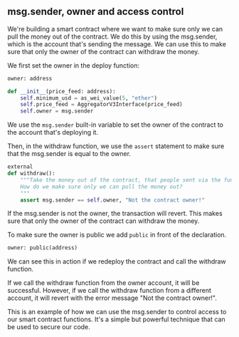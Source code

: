 ## msg.sender, owner and access control

We're building a smart contract where we want to make sure only we can pull the money out of the contract. We do this by using the msg.sender, which is the account that's sending the message. We can use this to make sure that only the owner of the contract can withdraw the money.

We first set the owner in the deploy function:

```python
owner: address
```

```python
def __init__(price_feed: address):
    self.minimum_usd = as_wei_value(5, "ether")
    self.price_feed = AggregatorV3Interface(price_feed)
    self.owner = msg.sender
```

We use the `msg.sender` built-in variable to set the owner of the contract to the account that's deploying it.

Then, in the withdraw function, we use the `assert` statement to make sure that the msg.sender is equal to the owner.

```python
external
def withdraw():
    """Take the money out of the contract, that people sent via the fund function.
    How do we make sure only we can pull the money out?
    """
    assert msg.sender == self.owner, "Not the contract owner!"
```

If the msg.sender is not the owner, the transaction will revert. This makes sure that only the owner of the contract can withdraw the money.

To make sure the owner is public we add `public` in front of the declaration.

```python
owner: public(address)
```

We can see this in action if we redeploy the contract and call the withdraw function.

If we call the withdraw function from the owner account, it will be successful. However, if we call the withdraw function from a different account, it will revert with the error message "Not the contract owner!".

This is an example of how we can use the msg.sender to control access to our smart contract functions. It's a simple but powerful technique that can be used to secure our code.